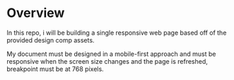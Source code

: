 # Overview

In this repo, i will be building a single responsive web page based off of the provided design comp assets.

My document must be designed in a mobile-first approach and must be responsive when the screen size changes and the page is refreshed, breakpoint must be at 768 pixels.
